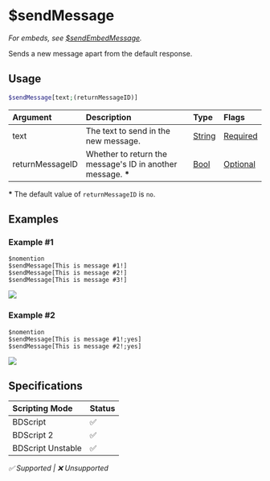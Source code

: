 # $sendMessage
  *For embeds, see [$sendEmbedMessage](./bdscript/sendEmbedMessage.md).*

Sends a new message apart from the default response.

## Usage
```php
$sendMessage[text;(returnMessageID)]
```

| Argument | Description | Type | Flags |
| :---- | :---- | :---- | :---- |
| text | The text to send in the new message. | [String](/src/resources/arguments/types.md#string) | [Required](/src/resources/arguments/flags.md#required)
| returnMessageID | Whether to return the message's ID in another message. **\*** | [Bool](/src/resources/arguments/types.md#bool) | [Optional](/src/resources/arguments/flags.md#optional)

**\*** The default value of `returnMessageID` is `no`.

## Examples
### Example #1
```
$nomention
$sendMessage[This is message #1!]
$sendMessage[This is message #2!]
$sendMessage[This is message #3!]
```
![](https://user-images.githubusercontent.com/69215413/126246807-7beaac06-4fd4-4ae3-a944-dcc66f7c0774.png)

### Example #2
```
$nomention
$sendMessage[This is message #1!;yes]
$sendMessage[This is message #2!;yes]
```
![](https://user-images.githubusercontent.com/69215413/126246945-2fb29b3f-ab58-4de3-8341-a56a574db423.png)

## Specifications
| Scripting Mode | Status
| :---- | :---- |
| BDScript | ✅ |
| BDScript 2 | ✅ |
| BDScript Unstable | ✅ |

*✅ Supported | ❌ Unsupported*